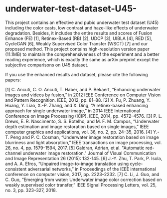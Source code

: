 # underwater-test-dataset-U45-
This project contains an effective and pubic underwater test dataset (U45) including the color casts, low contrast and haze-like effects of underwater degradation. Besides, it includes the entire results and scores of Fusion Enhance (FE) [1], Retinex-Based (RB) [2], UDCP [3], UIBLA [4], RED [5], CycleGAN [6], Weakly Supervised Color Transfer (WSCT) [7] and our proposed method. This project contains high-resolution version paper (11.1MB) to maintain the comprehensiveness of the experiment and a better reading experience, which is exactly the same as arXiv preprint except the subjective comparisons on U45 dataset.

If you use the enhanced results and dataset, please cite the following papers:

[1] C. Ancuti, C. O. Ancuti, T. Haber, and P. Bekaert, “Enhancing underwater images and videos by fusion,” in 2012 IEEE Conference on Computer Vision and Pattern Recognition. IEEE, 2012, pp. 81–88.   [2] X. Fu, P. Zhuang, Y. Huang, Y. Liao, X.-P. Zhang, and X. Ding, “A retinex-based enhancing approach for single underwater image,” in 2014 IEEE International Conference on Image Processing (ICIP). IEEE, 2014, pp. 4572–4576.   [3] P. L. Drews, E. R. Nascimento, S. S. Botelho, and M. F. M. Campos, “Underwater depth estimation and image restoration based on single images,” IEEE computer graphics and applications, vol. 36, no. 2, pp. 24–35, 2016.   [4] Y.-T. Peng and P. C. Cosman, “Underwater image restoration based on image blurriness and light absorption,” IEEE transactions on image processing, vol. 26, no. 4, pp. 1579–1594, 2017.   [5] Galdran, Adrian, et al. "Automatic red-channel underwater image restoration." Journal of Visual Communication and Image Representation 26 (2015): 132-145.   [6] J.-Y. Zhu, T. Park, P. Isola, and A. A. Efros, “Unpaired image-to-image translation using cycle-consistent adversarial networks,” in Proceedings of the IEEE international conference on computer vision, 2017, pp. 2223–2232.   [7] C. Li, J. Guo, and C. Guo, “Emerging from water: Underwater image color correction based on weakly supervised color transfer,” IEEE Signal Processing Letters, vol. 25, no. 3, pp. 323–327, 2018.
